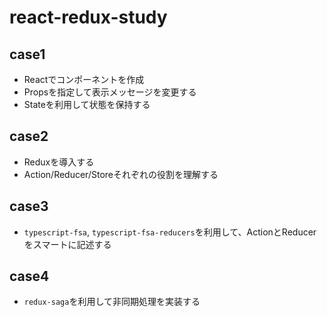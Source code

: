 # react-redux-study

## case1

- Reactでコンポーネントを作成
- Propsを指定して表示メッセージを変更する
- Stateを利用して状態を保持する

## case2

- Reduxを導入する
- Action/Reducer/Storeそれぞれの役割を理解する

## case3

- `typescript-fsa`, `typescript-fsa-reducers`を利用して、ActionとReducerをスマートに記述する

## case4

- `redux-saga`を利用して非同期処理を実装する
